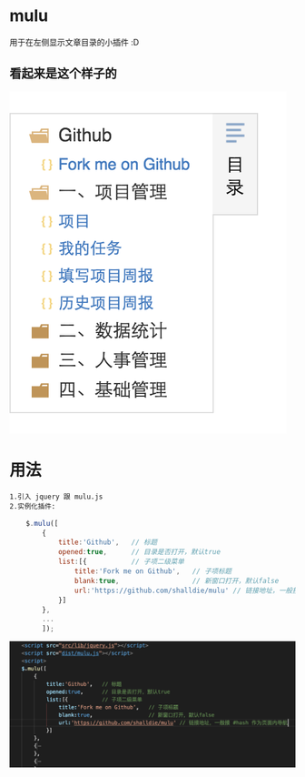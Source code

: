 # mulu
用于在左侧显示文章目录的小插件  :D

## 看起来是这个样子的

![](img/lookslike.png)

# 用法

    1.引入 jquery 跟 mulu.js 
    2.实例化插件:

```js
    $.mulu([
        {
            title:'Github',   // 标题
            opened:true,      // 目录是否打开，默认true
            list:[{           // 子项二级菜单
                title:'Fork me on Github',   // 子项标题
                blank:true,                  // 新窗口打开，默认false
                url:'https://github.com/shalldie/mulu' // 链接地址，一般接 #hash 作为页面内导航
            }]
        },
        ...
        ]);
```

![](img/howtouse.png)